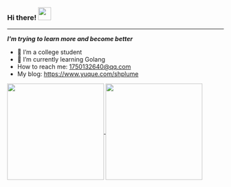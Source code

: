 ### Hi there! <img src="https://raw.githubusercontent.com/MartinHeinz/MartinHeinz/master/wave.gif" width="30px">
---
***I'm trying to learn more and become better***
- 🍻 I’m a college student
- 🤔 I’m currently learning Golang
-  How to reach me: <1750132640@qq.com>
-  My blog: https://www.yuque.com/shplume

<a href="https://github.com/anuraghazra/github-readme-stats">
  <img height=225 align="center" src="https://github-readme-stats.vercel.app/api?username=shplume&count_private=true&theme=react&rank_icon=github" />
</a>
<a href="https://github.com/anuraghazra/convoychat">
  <img height=225 align="center"  src="https://github-readme-stats.vercel.app/api/top-langs/?username=shplume&theme=vue-dark&exclude_repo=compass" />
</a>
